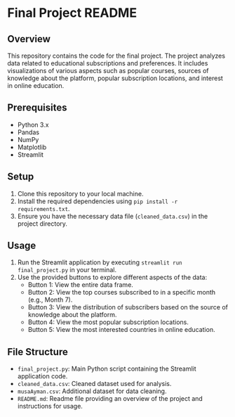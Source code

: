 # Final Project README

## Overview

This repository contains the code for the final project. The project analyzes data related to educational subscriptions and preferences. It includes visualizations of various aspects such as popular courses, sources of knowledge about the platform, popular subscription locations, and interest in online education.

## Prerequisites

- Python 3.x
- Pandas
- NumPy
- Matplotlib
- Streamlit

## Setup

1. Clone this repository to your local machine.
2. Install the required dependencies using `pip install -r requirements.txt`.
3. Ensure you have the necessary data file (`cleaned_data.csv`) in the project directory.

## Usage

1. Run the Streamlit application by executing `streamlit run final_project.py` in your terminal.
2. Use the provided buttons to explore different aspects of the data:
    - Button 1: View the entire data frame.
    - Button 2: View the top courses subscribed to in a specific month (e.g., Month 7).
    - Button 3: View the distribution of subscribers based on the source of knowledge about the platform.
    - Button 4: View the most popular subscription locations.
    - Button 5: View the most interested countries in online education.

## File Structure

- `final_project.py`: Main Python script containing the Streamlit application code.
- `cleaned_data.csv`: Cleaned dataset used for analysis.
- `musaAyman.csv`: Additional dataset for data cleaning.
- `README.md`: Readme file providing an overview of the project and instructions for usage.

